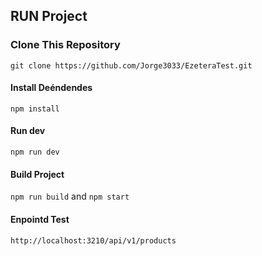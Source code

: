 ## RUN Project

### Clone This Repository

``` git clone https://github.com/Jorge3033/EzeteraTest.git ```

#### Install Deéndendes 

``` npm install ```

#### Run dev

``` npm run dev ```

#### Build Project

``` npm run build ``` and ``` npm start ```

#### Enpointd Test 

``` http://localhost:3210/api/v1/products ```
